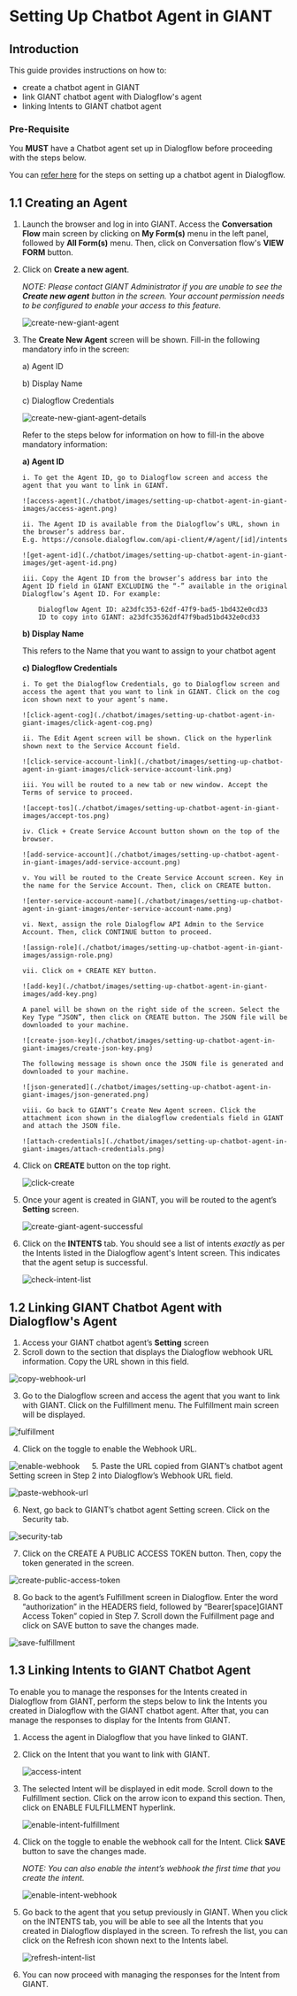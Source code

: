 # Setting Up Chatbot Agent in GIANT

## Introduction

This guide provides instructions on how to:
- create a chatbot agent in GIANT
- link GIANT chatbot agent with Dialogflow's agent
- linking Intents to GIANT chatbot agent

### Pre-Requisite
You **MUST** have a Chatbot agent set up in Dialogflow before proceeding with the steps below.


You can [refer here](./setting-up-chatbot-agent-in-dialogflow.md) for the steps on setting up a chatbot agent in Dialogflow.

## 1.1 Creating an Agent

1.	Launch the browser and log in into GIANT. Access the **Conversation Flow** main screen by clicking on **My Form(s)** menu in the left panel, followed by **All Form(s)** menu. Then, click on Conversation flow's **VIEW FORM** button.

2.	Click on **Create a new agent**.

	*NOTE: Please contact GIANT Administrator if you are unable to see the **Create new agent** button in the screen. Your account permission needs to be configured to enable your access to this feature.*
    
    ![create-new-giant-agent](images/setting-up-chatbot-agent-in-giant-images/create-new-giant-agent.png)
     
3.	The **Create New Agent** screen will be shown. Fill-in the following mandatory info in the screen:

	a)	Agent ID

    b)	Display Name

	c)	Dialogflow Credentials

	![create-new-giant-agent-details](./chatbot/images/setting-up-chatbot-agent-in-giant-images/create-new-giant-agent-details.png)

	Refer to the steps below for information on how to fill-in the above mandatory information:
    
    **a) Agent ID**
    
		i. To get the Agent ID, go to Dialogflow screen and access the agent that you want to link in GIANT.
        
        ![access-agent](./chatbot/images/setting-up-chatbot-agent-in-giant-images/access-agent.png)

		ii. The Agent ID is available from the Dialogflow’s URL, shown in the browser’s address bar. 
        E.g. https://console.dialogflow.com/api-client/#/agent/[id]/intents
		
        ![get-agent-id](./chatbot/images/setting-up-chatbot-agent-in-giant-images/get-agent-id.png)

		iii. Copy the Agent ID from the browser’s address bar into the Agent ID field in GIANT EXCLUDING the “-” available in the original Dialogflow’s Agent ID. For example:

			Dialogflow Agent ID: a23dfc353-62df-47f9-bad5-1bd432e0cd33
			ID to copy into GIANT: a23dfc35362df47f9bad51bd432e0cd33
    
    **b) Display Name**
    
    This refers to the Name that you want to assign to your chatbot agent
        
    **c) Dialogflow Credentials**
    
    	i. To get the Dialogflow Credentials, go to Dialogflow screen and access the agent that you want to link in GIANT. Click on the cog icon shown next to your agent’s name.
        
        ![click-agent-cog](./chatbot/images/setting-up-chatbot-agent-in-giant-images/click-agent-cog.png)

		ii. The Edit Agent screen will be shown. Click on the hyperlink shown next to the Service Account field. 
        
        ![click-service-account-link](./chatbot/images/setting-up-chatbot-agent-in-giant-images/click-service-account-link.png)
 
		iii. You will be routed to a new tab or new window. Accept the Terms of service to proceed. 
        
        ![accept-tos](./chatbot/images/setting-up-chatbot-agent-in-giant-images/accept-tos.png)
 
		iv. Click + Create Service Account button shown on the top of the browser.
        
        ![add-service-account](./chatbot/images/setting-up-chatbot-agent-in-giant-images/add-service-account.png)

		v. You will be routed to the Create Service Account screen. Key in the name for the Service Account. Then, click on CREATE button.
        
        ![enter-service-account-name](./chatbot/images/setting-up-chatbot-agent-in-giant-images/enter-service-account-name.png)
 
		vi. Next, assign the role Dialogflow API Admin to the Service Account. Then, click CONTINUE button to proceed. 
        
        ![assign-role](./chatbot/images/setting-up-chatbot-agent-in-giant-images/assign-role.png)
 
		vii. Click on + CREATE KEY button. 
        
        ![add-key](./chatbot/images/setting-up-chatbot-agent-in-giant-images/add-key.png)
        
        A panel will be shown on the right side of the screen. Select the Key Type “JSON”, then click on CREATE button. The JSON file will be downloaded to your machine.
        
        ![create-json-key](./chatbot/images/setting-up-chatbot-agent-in-giant-images/create-json-key.png)
 
		The following message is shown once the JSON file is generated and downloaded to your machine.
        
        ![json-generated](./chatbot/images/setting-up-chatbot-agent-in-giant-images/json-generated.png) 

		viii. Go back to GIANT’s Create New Agent screen. Click the attachment icon shown in the dialogflow credentials field in GIANT and attach the JSON file.
        
        ![attach-credentials](./chatbot/images/setting-up-chatbot-agent-in-giant-images/attach-credentials.png)
    

4.	Click on **CREATE** button on the top right.

	![click-create](./chatbot/images/setting-up-chatbot-agent-in-giant-images/click-create.png)

5.	Once your agent is created in GIANT, you will be routed to the agent’s **Setting** screen.

	![create-giant-agent-successful](./chatbot/images/setting-up-chatbot-agent-in-giant-images/create-giant-agent-successful.png)
    
6. Click on the **INTENTS** tab. You should see a list of intents *exactly* as per the Intents listed in the Dialogflow agent's Intent screen. This indicates that the agent setup is successful.

	![check-intent-list](./chatbot/images/setting-up-chatbot-agent-in-giant-images/check-intent-list.png)


## 1.2 Linking GIANT Chatbot Agent with Dialogflow's Agent

1.	Access your GIANT chatbot agent’s **Setting** screen
2.	Scroll down to the section that displays the Dialogflow webhook URL information. Copy the URL shown in this field.

![copy-webhook-url](./chatbot/images/setting-up-chatbot-agent-in-giant-images/copy-webhook-url.png)
 
3.	Go to the Dialogflow screen and access the agent that you want to link with GIANT.
Click on the Fulfillment menu. The Fulfillment main screen will be displayed.

![fulfillment](./chatbot/images/setting-up-chatbot-agent-in-giant-images/fulfillment.png)

4.	Click on the toggle to enable the Webhook URL.

![enable-webhook](./chatbot/images/setting-up-chatbot-agent-in-giant-images/enable-webhook.png)
 
5.	Paste the URL copied from GIANT’s chatbot agent Setting screen in Step 2 into Dialogflow’s Webhook URL field.
 
![paste-webhook-url](./chatbot/images/setting-up-chatbot-agent-in-giant-images/paste-webhook-url.png)
 
6.	Next, go back to GIANT’s chatbot agent Setting screen. Click on the Security tab.

![security-tab](./chatbot/images/setting-up-chatbot-agent-in-giant-images/security-tab.png)

7.	Click on the CREATE A PUBLIC ACCESS TOKEN button. Then, copy the token generated in the screen.

![create-public-access-token](./chatbot/images/setting-up-chatbot-agent-in-giant-images/create-public-access-token.png)

8.	Go back to the agent’s Fulfillment screen in Dialogflow. Enter the word “authorization” in the HEADERS field, followed by “Bearer[space]GIANT Access Token” copied in Step 7. Scroll down the Fulfillment page and click on SAVE button to save the changes made.

![save-fulfillment](./chatbot/images/setting-up-chatbot-agent-in-giant-images/save-fulfillment.png)


## 1.3 Linking Intents to GIANT Chatbot Agent

To enable you to manage the responses for the Intents created in Dialogflow from GIANT, perform the steps below to link the Intents you created in Dialogflow with the GIANT chatbot agent. After that, you can manage the responses to display for the Intents from GIANT.

1.	Access the agent in Dialogflow that you have linked to GIANT.
2.	Click on the Intent that you want to link with GIANT.

	![access-intent](./chatbot/images/setting-up-chatbot-agent-in-giant-images/access-intent.png)
 
3.	The selected Intent will be displayed in edit mode. Scroll down to the Fulfillment section. Click on the arrow icon to expand this section. Then, click on ENABLE FULFILLMENT hyperlink.

	![enable-intent-fulfillment](./chatbot/images/setting-up-chatbot-agent-in-giant-images/enable-intent-fulfillment.png)

4.	Click on the toggle to enable the webhook call for the Intent. Click **SAVE** button to save the changes made. 

    *NOTE: You can also enable the intent’s webhook the first time that you create the intent.*
    
	![enable-intent-webhook](./chatbot/images/setting-up-chatbot-agent-in-giant-images/enable-intent-webhook.png)
 
5.	Go back to the agent that you setup previously in GIANT. When you click on the INTENTS tab, you will be able to see all the Intents that you created in Dialogflow displayed in the screen. To refresh the list, you can click on the Refresh icon shown next to the Intents label.

	![refresh-intent-list](./chatbot/images/setting-up-chatbot-agent-in-giant-images/refresh-intent-list.png)

6.	You can now proceed with managing the responses for the Intent from GIANT.